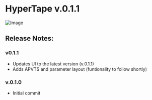 # HyperTape v.0.1.1

![Image](https://github.com/user-attachments/assets/fc868946-8bf1-4f4b-b60b-3feb1b6ec732)

## Release Notes:

### v0.1.1

- Updates UI to the latest version (v.0.1.1)
- Adds APVTS and parameter layout (funtionality to follow shortly)

### v.0.1.0

- Initial commit
